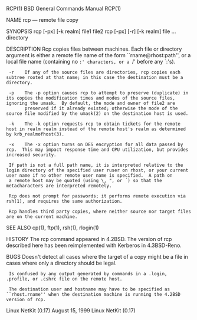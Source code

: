 RCP(1)                                                                                   BSD General Commands Manual                                                                                   RCP(1)

NAME
     rcp — remote file copy

SYNOPSIS
     rcp [-px] [-k realm] file1 file2
     rcp [-px] [-r] [-k realm] file ... directory

DESCRIPTION
     Rcp copies files between machines.  Each file or directory argument is either a remote file name of the form ``rname@rhost:path'', or a local file name (containing no `:' characters, or a `/' before
     any `:'s).

     -r    If any of the source files are directories, rcp copies each subtree rooted at that name; in this case the destination must be a directory.

     -p    The -p option causes rcp to attempt to preserve (duplicate) in its copies the modification times and modes of the source files, ignoring the umask.  By default, the mode and owner of file2 are
           preserved if it already existed; otherwise the mode of the source file modified by the umask(2) on the destination host is used.

     -k    The -k option requests rcp to obtain tickets for the remote host in realm realm instead of the remote host's realm as determined by krb_realmofhost(3).

     -x    The -x option turns on DES encryption for all data passed by rcp.  This may impact response time and CPU utilization, but provides increased security.

     If path is not a full path name, it is interpreted relative to the login directory of the specified user ruser on rhost, or your current user name if no other remote user name is specified.  A path on
     a remote host may be quoted (using \, ", or ´) so that the metacharacters are interpreted remotely.

     Rcp does not prompt for passwords; it performs remote execution via rsh(1), and requires the same authorization.

     Rcp handles third party copies, where neither source nor target files are on the current machine.

SEE ALSO
     cp(1), ftp(1), rsh(1), rlogin(1)

HISTORY
     The rcp command appeared in 4.2BSD.  The version of rcp described here has been reimplemented with Kerberos in 4.3BSD-Reno.

BUGS
     Doesn't detect all cases where the target of a copy might be a file in cases where only a directory should be legal.

     Is confused by any output generated by commands in a .login, .profile, or .cshrc file on the remote host.

     The destination user and hostname may have to be specified as ``rhost.rname'' when the destination machine is running the 4.2BSD version of rcp.

Linux NetKit (0.17)                                                                            August 15, 1999                                                                            Linux NetKit (0.17)
